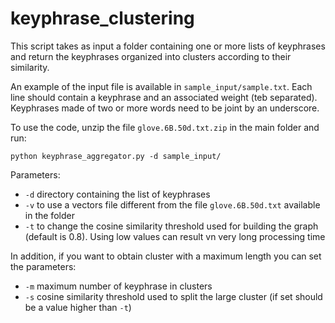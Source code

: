 # keyphrase_clustering


This script takes as input a folder containing one or more lists of keyphrases and return the keyphrases organized into clusters according to their similarity.

An example of the input file is available in `sample_input/sample.txt`. Each line should contain a keyphrase and an associated weight (teb separated). Keyphrases made of two or more words need to be joint by an underscore.

To use the code, unzip the file `glove.6B.50d.txt.zip` in the main folder and run:
```
python keyphrase_aggregator.py -d sample_input/
```

Parameters:
* `-d`  directory containing the list of keyphrases
* `-v`  to use a vectors file different from the file `glove.6B.50d.txt` available in the folder
* `-t`  to change the cosine similarity threshold used for building the graph (default is 0.8). Using low values can result vn very long processing time

In addition, if you want to obtain cluster with a maximum length you can set the parameters:
* `-m`  maximum number of keyphrase in clusters
* `-s`  cosine similarity threshold used to split the large cluster (if set should be a value higher than `-t`)

